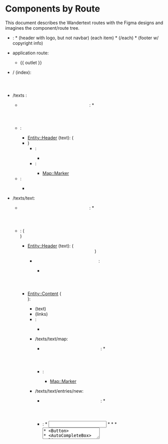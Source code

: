 # Components by Route

This document describes the Wandertext routes with the Figma designs and
imagines the component/route tree.

- <Nav>:
  * (header with logo, but not navbar)
    (each item)
      <menu.Item>
      * <Icon>
      </menu.Item>
    (/each)
  * (footer w/ copyright info)
  </Nav>

- application route:

  - {{ outlet }}

- / (index):
    <Header>
      <Nav/>
    </Header>
    <content>
    <Footer/>
- /texts :
  - <Header>:
    * <Icon>
  - <List>:
    - <Entity::Header> (text): (<li>)
      - <IconBar>:
        - <Icon>
      - <Map>:
        - <Map::Marker>
  - <FAB>:
    - <Icon>
- /texts/text:

  - <Header>:
    * <Icon>
  - <Entity>: (<article>)
    - <Entity::Header> (text): (<header>)
      - <IconBar>:
        - <Icon>
    - <Entity::Content> (<section>):
      - (text)
      - (links)
      - <Table>
  - <FAB>:
    - <Icon>

- /texts/text/map:
  - <Header>:
    * <Icon>
  - <Map>:
    - <Map::Marker>
- /texts/text/entries/new:

  - <Header>:
    * <Icon>
  - <Form>:
    * <Input>
    * <Input::Place>
    * <Input::Numeric>
    * <Textarea>
    * <Button>
    * <AutoCompleteBox>

- /texts/text/entries/new/map-search:

  - <Header>:
    * <Icon>
  - <Map>:
    - <Map::Marker>
  - <FAB>:
    - <Icon>

- /places/new:

  - <Header>:
    * <Icon>
  - <Form>:
    * <Input::Search>
    * <SearchResults>:
      * <Table>
    * <Map>:
      * <Map::Marker>
    * <Input>
    * <Input::Numeric>
    * <Textarea>
    * <Button>

    - /texts/:text_id/entries/new
    - /texts/:text_id/contributors
    - /texts/:text_id/delete

  - /places:
    - /places/new
    - /places/:place_id:
      - /places/:place_id/entries
      - /places/:place_id/contributors
      - /places/:place_id/delete
  - /entries:
    - /entries/:entry_id:
      - /entries/:entry_id/contributors
      - /entries/:entry_id/delete
  - /contributors:
    - /contributors/new
    - /contributors/:contributor_id:
      - /contributors/:contributor_id/texts
      - /contributors/:contributor_id/entries
      - /contributors/:contributor_id/places
  - /visualizations
  - /about
  - /documentation
  - /credits
  - /privacy
